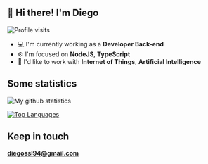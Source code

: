 ## 👋 Hi there! I'm Diego

![Profile visits](https://badges.pufler.dev/visits/micheleriva/micheleriva?label=Profile%20visits&style=flat-square)

- 💻  I'm currently working as a **Developer Back-end** 
- ⚙️  I'm focused on **NodeJS**, **TypeScript**
- 🔭  I'd like to work with **Internet of Things**, **Artificial Intelligence**

## Some statistics

<!-- ![My github statistics](https://github-readme-stats.vercel.app/api?username=diegossl&count_private=true) -->

![My github statistics](https://github-readme-stats.vercel.app/api?username=diegossl&hide=issues&show_icons=true)


[![Top Languages](https://github-readme-stats.vercel.app/api/top-langs/?username=diegossl&layout=compact)](https://github.com/anuraghazra/github-readme-stats)

## Keep in touch

**diegossl94@gmail.com**
